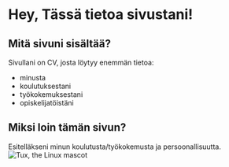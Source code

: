 # Hey, Tässä tietoa sivustani!
## Mitä sivuni sisältää?
Sivullani on CV, josta löytyy enemmän tietoa:
- minusta
- koulutuksestani
- työkokemuksestani
- opiskelijatöistäni

## Miksi loin tämän sivun?
Esitelläkseni minun koulutusta/työkokemusta ja persoonallisuutta. 
 ![Tux, the Linux mascot](img/omakuva.jpg)
